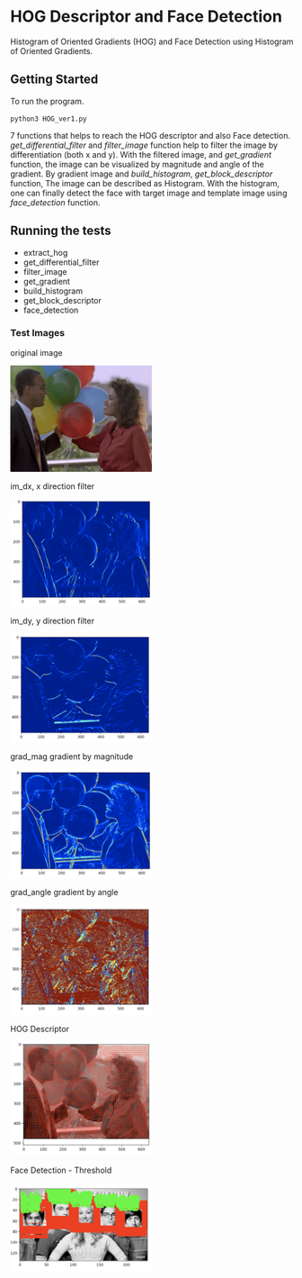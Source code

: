 # HOG Descriptor and Face Detection

Histogram of Oriented Gradients (HOG) and Face Detection using Histogram of Oriented Gradients.

## Getting Started

To run the program.

```
python3 HOG_ver1.py
```

7 functions that helps to reach the HOG descriptor and also Face detection.
*get_differential_filter* and *filter_image* function help to filter the image by differentiation (both x and y).
With the filtered image, and *get_gradient* function, the image can be visualized by magnitude and angle of the gradient.
By gradient image and *build_histogram*, *get_block_descriptor* function, The image can be described as
Histogram. With the histogram, one can finally detect the face with target image and template image using *face_detection* function.


## Running the tests

* extract_hog
* get_differential_filter
* filter_image
* get_gradient
* build_histogram
* get_block_descriptor
* face_detection

### Test Images

original image

<img src="./img/original.png" width="50%" height="50%">

im_dx, x direction filter

<img src="./img/im_dx.png" width="50%" height="50%">

im_dy, y direction filter

<img src="./img/im_dy.png" width="50%" height="50%">

grad_mag gradient by magnitude

<img src="./img/grad_mag.png" width="50%" height="50%">

grad_angle gradient by angle

<img src="./img/grad_angle.png" width="50%" height="50%">

HOG Descriptor

<img src="./img/HOG.png" width="50%" height="50%">


Face Detection - Threshold

<img src="./img/threshold.png" width="50%" height="50%">
